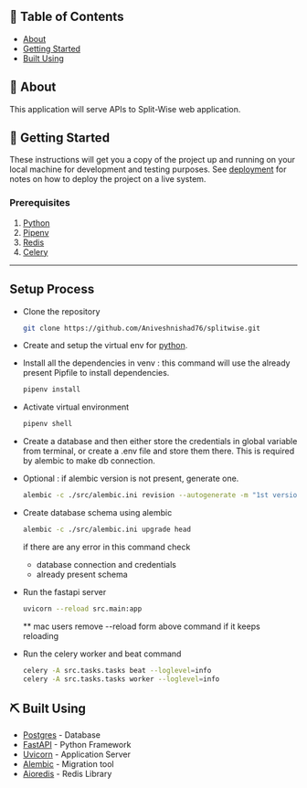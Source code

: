 ## 📝 Table of Contents

- [About](#about)
- [Getting Started](#getting_started)
- [Built Using](#built_using)

## 🧐 About <a name = "about"></a>

This application will serve APIs to Split-Wise web application.

## 🏁 Getting Started <a name = "getting_started"></a>

These instructions will get you a copy of the project up and running on your local machine for development and testing purposes. See [deployment](#deployment) for notes on how to deploy the project on a live system.

### Prerequisites

1. [Python](https://www.python.org/downloads/release/python-390/)
2. [Pipenv](https://pypi.org/project/pipenv/)
3. [Redis](https://redis.io/)
4. [Celery](https://readthedocs.org/projects/celery/)


--------------
## Setup Process

- Clone the repository

    ```bash
    git clone https://github.com/Aniveshnishad76/splitwise.git
    ```

- Create and setup the virtual env for [python](https://docs.python.org/3/library/venv.html).
- Install all the dependencies in venv : this command will use the already present Pipfile to install dependencies.
    ```bash
    pipenv install
    ```

- Activate virtual environment

    ```bash
    pipenv shell
    ```

- Create a database and then either store the credentials in global variable from terminal, or create a .env file and store them there. This is required by alembic to make db connection.
- Optional : if alembic version is not present, generate one.
    ```bash
    alembic -c ./src/alembic.ini revision --autogenerate -m "1st version"
    ```
- Create database schema using alembic
    ```bash
    alembic -c ./src/alembic.ini upgrade head
    ```
    if there are any error in this command check
    - database connection and credentials
    - already present schema


- Run the fastapi server
    ```bash
    uvicorn --reload src.main:app
    ```
    ** mac users remove --reload form above command if it keeps reloading


- Run the celery worker and beat command
   ```bash
  celery -A src.tasks.tasks beat --loglevel=info
  celery -A src.tasks.tasks worker --loglevel=info
  ```
  
## ⛏️ Built Using <a name = "built_using"></a>

- [Postgres](https://www.postgresql.org/) - Database
- [FastAPI](https://fastapi.tiangolo.com/) - Python Framework
- [Uvicorn](https://www.uvicorn.org/) - Application Server
- [Alembic](https://alembic.sqlalchemy.org/en/latest/) - Migration tool
- [Aioredis](https://aioredis.readthedocs.io/en/latest/) - Redis Library
